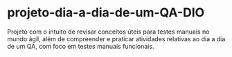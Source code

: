 # projeto-dia-a-dia-de-um-QA-DIO
Projeto com o intuito de revisar conceitos úteis para testes manuais no mundo ágil, além de compreender e praticar atividades relativas ao dia a dia de um QA, com foco em testes manuais funcionais.